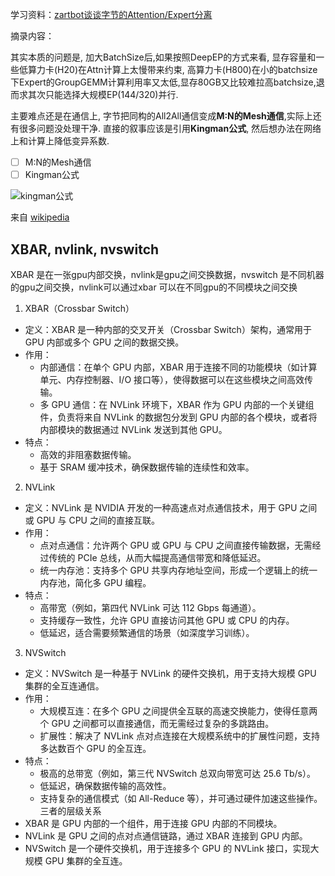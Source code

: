 学习资料：[zartbot谈谈字节的Attention/Expert分离](https://mp.weixin.qq.com/s?src=11&timestamp=1744634541&ver=5930&signature=qKqnOMtthGVyYtDsbmLm0j4eyqTHhGrRcEPe2H*pMK7o-4WNtF38hELOk-QRNfQTAqchqKdc846swjKyU3varpYfKb*lgd--qDIxHNxv6GipuPLo5mSKOlC4NXxiHGDH&new=1)

摘录内容：

其实本质的问题是, 加大BatchSize后,如果按照DeepEP的方式来看, 显存容量和一些低算力卡(H20)在Attn计算上太慢带来约束, 高算力卡(H800)在小的batchsize下Expert的GroupGEMM计算利用率又太低,显存80GB又比较难拉高batchsize,退而求其次只能选择大规模EP(144/320)并行.

主要难点还是在通信上, 字节把同构的All2All通信变成**M:N的Mesh通信**,实际上还有很多问题没处理干净.
直接的叙事应该是引用**Kingman公式**, 然后想办法在网络上和计算上降低变异系数.

- [ ] M:N的Mesh通信
- [ ] Kingman公式 

![kingman公式](https://mmbiz.qpic.cn/sz_mmbiz_png/9v5mpBibQrkgDhWPrVo3Tfd1S5ib18WY4Fbo7via2DbVHW6eJ59d3JK340hfKwtIibkW5XEFNafQHoAt1aUibicsnxEg/640?wx_fmt=png&from=appmsg&tp=webp&wxfrom=5&wx_lazy=1&wx_co=1)

来自 [wikipedia](https://en.wikipedia.org/wiki/Kingman%27s_formula)


## XBAR, nvlink, nvswitch

XBAR 是在一张gpu内部交换，nvlink是gpu之间交换数据，nvswitch 是不同机器的gpu之间交换，nvlink可以通过xbar 可以在不同gpu的不同模块之间交换


1. XBAR（Crossbar Switch）

- 定义：XBAR 是一种内部的交叉开关（Crossbar Switch）架构，通常用于 GPU 内部或多个 GPU 之间的数据交换。
- 作用：
    - 内部通信：在单个 GPU 内部，XBAR 用于连接不同的功能模块（如计算单元、内存控制器、I/O 接口等），使得数据可以在这些模块之间高效传输。
    - 多 GPU 通信：在 NVLink 环境下，XBAR 作为 GPU 内部的一个关键组件，负责将来自 NVLink 的数据包分发到 GPU 内部的各个模块，或者将内部模块的数据通过 NVLink 发送到其他 GPU。
- 特点：
    - 高效的非阻塞数据传输。
    - 基于 SRAM 缓冲技术，确保数据传输的连续性和效率。

2. NVLink
- 定义：NVLink 是 NVIDIA 开发的一种高速点对点通信技术，用于 GPU 之间或 GPU 与 CPU 之间的直接互联。
- 作用：
    - 点对点通信：允许两个 GPU 或 GPU 与 CPU 之间直接传输数据，无需经过传统的 PCIe 总线，从而大幅提高通信带宽和降低延迟。
    - 统一内存池：支持多个 GPU 共享内存地址空间，形成一个逻辑上的统一内存池，简化多 GPU 编程。
- 特点：
    - 高带宽（例如，第四代 NVLink 可达 112 Gbps 每通道）。
    - 支持缓存一致性，允许 GPU 直接访问其他 GPU 或 CPU 的内存。
    - 低延迟，适合需要频繁通信的场景（如深度学习训练）。
3. NVSwitch
- 定义：NVSwitch 是一种基于 NVLink 的硬件交换机，用于支持大规模 GPU 集群的全互连通信。
- 作用：
    - 大规模互连：在多个 GPU 之间提供全互联的高速交换能力，使得任意两个 GPU 之间都可以直接通信，而无需经过复杂的多跳路由。
    - 扩展性：解决了 NVLink 点对点连接在大规模系统中的扩展性问题，支持多达数百个 GPU 的全互连。
- 特点：
    - 极高的总带宽（例如，第三代 NVSwitch 总双向带宽可达 25.6 Tb/s）。
    - 低延迟，确保数据传输的高效性。
    - 支持复杂的通信模式（如 All-Reduce 等），并可通过硬件加速这些操作。
三者的层级关系
- XBAR 是 GPU 内部的一个组件，用于连接 GPU 内部的不同模块。
- NVLink 是 GPU 之间的点对点通信链路，通过 XBAR 连接到 GPU 内部。
- NVSwitch 是一个硬件交换机，用于连接多个 GPU 的 NVLink 接口，实现大规模 GPU 集群的全互连。
